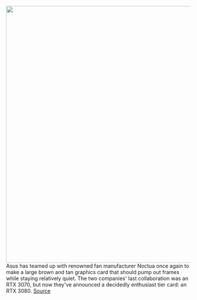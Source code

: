 <img src='https://cdn.vox-cdn.com/thumbor/iSj727ATupG7rjM_hY5fR4LBk7Q=/34x189:1238x869/1200x800/filters:focal(295x343:615x663)/cdn.vox-cdn.com/uploads/chorus_image/image/70879959/kv.0.jpg' width='700px' /><br/>
Asus has teamed up with renowned fan manufacturer Noctua once again to make a large brown and tan graphics card that should pump out frames while staying relatively quiet. The two companies' last collaboration was an RTX 3070, but now they've announced a decidedly enthusiast tier card: an RTX 3080.
<a href='https://www.theverge.com/2022/5/17/23078107/noctua-asus-rtx-3080-graphics-card-quiet'> Source <a/>